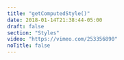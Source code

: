 ```yaml
---
title: "getComputedStyle()"
date: 2018-01-14T21:38:44-05:00
draft: false
section: "Styles"
video: "https://vimeo.com/253356890"
noTitle: false
---
```


